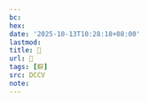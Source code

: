 ```yaml
---
bc:
hex:
date: '2025-10-13T10:28:18+08:00'
lastmod:
title: 􅤡
url: 􅤡
tags: [辥]
src: DCCV
note:
---
```

